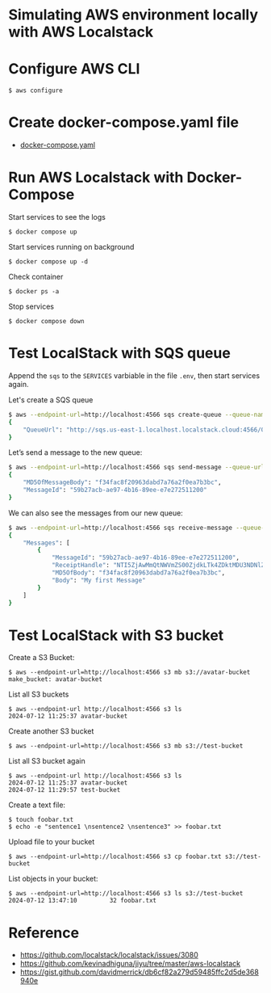 # Simulating AWS environment locally with AWS Localstack

# Configure AWS CLI

```
$ aws configure
```

# Create docker-compose.yaml file
* [docker-compose.yaml](./docker-compose.yaml)
 

# Run AWS Localstack with Docker-Compose

Start services to see the logs
```
$ docker compose up
```

Start services running on background
```
$ docker compose up -d
```

Check container
```
$ docker ps -a
```

Stop services
```
$ docker compose down
```


# Test LocalStack with SQS queue

Append the `sqs` to the `SERVICES` varbiable in the file `.env`, then start services again.

Let's create a SQS queue
```bash
$ aws --endpoint-url=http://localhost:4566 sqs create-queue --queue-name hello-world
{
    "QueueUrl": "http://sqs.us-east-1.localhost.localstack.cloud:4566/000000000000/hello-world"
}
```

Let’s send a message to the new queue:
```bash
$ aws --endpoint-url=http://localhost:4566 sqs send-message --queue-url http://sqs.us-east-1.localhost.localstack.cloud:4566/000000000000/hello-world --message-body "My first Message"
{
    "MD5OfMessageBody": "f34fac8f20963dabd7a76a2f0ea7b3bc",
    "MessageId": "59b27acb-ae97-4b16-89ee-e7e272511200"
}
```

We can also see the messages from our new queue:
```bash
$ aws --endpoint-url=http://localhost:4566 sqs receive-message --queue-url http://sqs.us-east-1.localhost.localstack.cloud:4566/000000000000/hello-world --max-number-of-messages 10
{
    "Messages": [
        {
            "MessageId": "59b27acb-ae97-4b16-89ee-e7e272511200",
            "ReceiptHandle": "NTI5ZjAwMmQtNWVmZS00ZjdkLTk4ZDktMDU3NDNlZjM5N2ZmIGFybjphd3M6c3FzOnVzLWVhc3QtMTowMDAwMDAwMDAwMDA6aGVsbG8td29ybGQgNTliMjdhY2ItYWU5Ny00YjE2LTg5ZWUtZTdlMjcyNTExMjAwIDE3MjA3NjgxMDIuNDE2OTg0OA==",
            "MD5OfBody": "f34fac8f20963dabd7a76a2f0ea7b3bc",
            "Body": "My first Message"
        }
    ]
}
```

# Test LocalStack with S3 bucket

Create a S3 Bucket:
```
$ aws --endpoint-url=http://localhost:4566 s3 mb s3://avatar-bucket
make_bucket: avatar-bucket
```

List all S3 buckets
```
$ aws --endpoint-url http://localhost:4566 s3 ls
2024-07-12 11:25:37 avatar-bucket
```

Create another S3 bucket
```
$ aws --endpoint-url=http://localhost:4566 s3 mb s3://test-bucket
```

List all S3 bucket again
```
$ aws --endpoint-url http://localhost:4566 s3 ls
2024-07-12 11:25:37 avatar-bucket
2024-07-12 11:29:57 test-bucket
```

Create a text file:
```
$ touch foobar.txt
$ echo -e "sentence1 \nsentence2 \nsentence3" >> foobar.txt
```

Upload file to your bucket
```
$ aws --endpoint-url=http://localhost:4566 s3 cp foobar.txt s3://test-bucket
```

List objects in your bucket:
```
$ aws --endpoint-url=http://localhost:4566 s3 ls s3://test-bucket
2024-07-12 13:47:10         32 foobar.txt
```

# Reference
* https://github.com/localstack/localstack/issues/3080
* https://github.com/kevinadhiguna/jiyu/tree/master/aws-localstack
* https://gist.github.com/davidmerrick/db6cf82a279d59485ffc2d5de368940e
